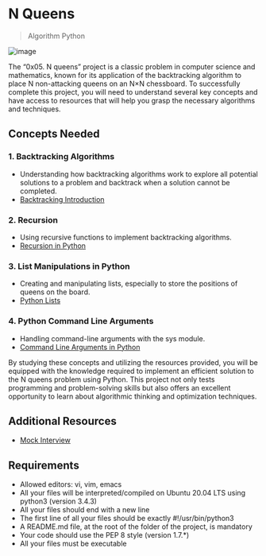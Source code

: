 # N Queens

> Algorithm
> Python

![image](https://github.com/RichardMiruka/alx-interview/assets/105627752/6ec92125-db5f-466a-8c9b-aa2df8d61fdd)

The “0x05. N queens” project is a classic problem in computer science and mathematics, known for its application of the backtracking algorithm to place N non-attacking queens on an N×N chessboard. To successfully complete this project, you will need to understand several key concepts and have access to resources that will help you grasp the necessary algorithms and techniques.

## Concepts Needed

### 1. Backtracking Algorithms

* Understanding how backtracking algorithms work to explore all potential solutions to a problem and backtrack when a solution cannot be completed.
* [Backtracking Introduction](https://intranet.alxswe.com/rltoken/LLnF6u2i3A_xIwDjJsP8zQ)

### 2. Recursion

* Using recursive functions to implement backtracking algorithms.
* [Recursion in Python](https://intranet.alxswe.com/rltoken/X1vaNXgy_pPyvKfOJm90XQ)

### 3. List Manipulations in Python

* Creating and manipulating lists, especially to store the positions of queens on the board.
* [Python Lists](https://intranet.alxswe.com/rltoken/P3KbYxmdtSeoJvVfr9Iv0w)

### 4. Python Command Line Arguments

* Handling command-line arguments with the sys module.
* [Command Line Arguments in Python](https://intranet.alxswe.com/rltoken/2IF4V6xsY_Nq-xcGDK3Bhw)

By studying these concepts and utilizing the resources provided, you will be equipped with the knowledge required to implement an efficient solution to the N queens problem using Python. This project not only tests programming and problem-solving skills but also offers an excellent opportunity to learn about algorithmic thinking and optimization techniques.

## Additional Resources

* [Mock Interview](https://intranet.alxswe.com/rltoken/aQ3uJmGVeZa-R6B1jYTjXg)

## Requirements

* Allowed editors: vi, vim, emacs
* All your files will be interpreted/compiled on Ubuntu 20.04 LTS using python3 (version 3.4.3)
* All your files should end with a new line
* The first line of all your files should be exactly #!/usr/bin/python3
* A README.md file, at the root of the folder of the project, is mandatory
* Your code should use the PEP 8 style (version 1.7.*)
* All your files must be executable
